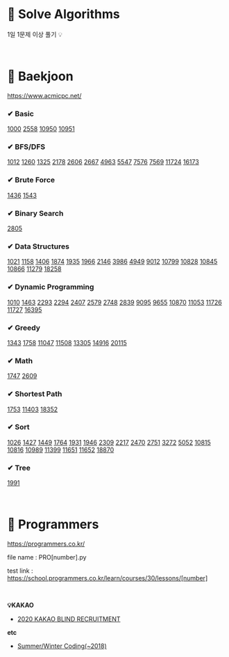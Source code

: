 # 📝 Solve Algorithms

1일 1문제 이상 풀기 💡

<br>

# 📌 Baekjoon
https://www.acmicpc.net/

### ✔ Basic
[1000](https://github.com/jujuwon/algorithm/blob/main/baekjoon/BJ1000)
[2558](https://github.com/jujuwon/algorithm/blob/main/baekjoon/BJ2558)
[10950](https://github.com/jujuwon/algorithm/blob/main/baekjoon/BJ10950)
[10951](https://github.com/jujuwon/algorithm/blob/main/baekjoon/BJ10951)

### ✔ BFS/DFS
[1012](https://github.com/jujuwon/algorithm/blob/main/baekjoon/BJ1012)
[1260](https://github.com/jujuwon/algorithm/blob/main/baekjoon/BJ1260)
[1325](https://github.com/jujuwon/algorithm/blob/main/baekjoon/BJ1325)
[2178](https://github.com/jujuwon/algorithm/blob/main/baekjoon/BJ2178)
[2606](https://github.com/jujuwon/algorithm/blob/main/baekjoon/BJ2606)
[2667](https://github.com/jujuwon/algorithm/blob/main/baekjoon/BJ2667)
[4963](https://github.com/jujuwon/algorithm/blob/main/baekjoon/BJ4963)
[5547](https://github.com/jujuwon/algorithm/blob/main/baekjoon/BJ5547)
[7576](https://github.com/jujuwon/algorithm/blob/main/baekjoon/BJ7576)
[7569](https://github.com/jujuwon/algorithm/blob/main/baekjoon/BJ7569)
[11724](https://github.com/jujuwon/algorithm/blob/main/baekjoon/BJ11724)
[16173](https://github.com/jujuwon/algorithm/blob/main/baekjoon/BJ16173)

### ✔ Brute Force
[1436](https://github.com/jujuwon/algorithm/blob/main/baekjoon/BJ1436)
[1543](https://github.com/jujuwon/algorithm/blob/main/baekjoon/BJ1543)

### ✔ Binary Search
[2805](https://github.com/jujuwon/algorithm/blob/main/baekjoon/BJ2805)

### ✔ Data Structures
[1021](https://github.com/jujuwon/algorithm/blob/main/baekjoon/BJ1021)
[1158](https://github.com/jujuwon/algorithm/blob/main/baekjoon/BJ1158)
[1406](https://github.com/jujuwon/algorithm/blob/main/baekjoon/BJ1406)
[1874](https://github.com/jujuwon/algorithm/blob/main/baekjoon/BJ1874)
[1935](https://github.com/jujuwon/algorithm/blob/main/baekjoon/BJ1935)
[1966](https://github.com/jujuwon/algorithm/blob/main/baekjoon/BJ1966)
[2146](https://github.com/jujuwon/algorithm/blob/main/baekjoon/BJ2146)
[3986](https://github.com/jujuwon/algorithm/blob/main/baekjoon/BJ3986)
[4949](https://github.com/jujuwon/algorithm/blob/main/baekjoon/BJ4949)
[9012](https://github.com/jujuwon/algorithm/blob/main/baekjoon/BJ9012)
[10799](https://github.com/jujuwon/algorithm/blob/main/baekjoon/BJ10799)
[10828](https://github.com/jujuwon/algorithm/blob/main/baekjoon/BJ10828)
[10845](https://github.com/jujuwon/algorithm/blob/main/baekjoon/BJ10845)
[10866](https://github.com/jujuwon/algorithm/blob/main/baekjoon/BJ10866)
[11279](https://github.com/jujuwon/algorithm/blob/main/baekjoon/BJ11279)
[18258](https://github.com/jujuwon/algorithm/blob/main/baekjoon/BJ18258)

### ✔ Dynamic Programming
[1010](https://github.com/jujuwon/algorithm/blob/main/baekjoon/BJ1010)
[1463](https://github.com/jujuwon/algorithm/blob/main/baekjoon/BJ1463)
[2293](https://github.com/jujuwon/algorithm/blob/main/baekjoon/BJ2293)
[2294](https://github.com/jujuwon/algorithm/blob/main/baekjoon/BJ2294)
[2407](https://github.com/jujuwon/algorithm/blob/main/baekjoon/BJ2407)
[2579](https://github.com/jujuwon/algorithm/blob/main/baekjoon/BJ2579)
[2748](https://github.com/jujuwon/algorithm/blob/main/baekjoon/BJ2748)
[2839](https://github.com/jujuwon/algorithm/blob/main/baekjoon/BJ2839)
[9095](https://github.com/jujuwon/algorithm/blob/main/baekjoon/BJ9095)
[9655](https://github.com/jujuwon/algorithm/blob/main/baekjoon/BJ9655)
[10870](https://github.com/jujuwon/algorithm/blob/main/baekjoon/BJ10870)
[11053](https://github.com/jujuwon/algorithm/blob/main/baekjoon/BJ11053)
[11726](https://github.com/jujuwon/algorithm/blob/main/baekjoon/BJ11726)
[11727](https://github.com/jujuwon/algorithm/blob/main/baekjoon/BJ11727)
[16395](https://github.com/jujuwon/algorithm/blob/main/baekjoon/BJ16395)

### ✔ Greedy
[1343](https://github.com/jujuwon/algorithm/blob/main/baekjoon/BJ1343)
[1758](https://github.com/jujuwon/algorithm/blob/main/baekjoon/BJ1758)
[11047](https://github.com/jujuwon/algorithm/blob/main/baekjoon/BJ11047)
[11508](https://github.com/jujuwon/algorithm/blob/main/baekjoon/BJ11508)
[13305](https://github.com/jujuwon/algorithm/blob/main/baekjoon/BJ13305)
[14916](https://github.com/jujuwon/algorithm/blob/main/baekjoon/BJ14916)
[20115](https://github.com/jujuwon/algorithm/blob/main/baekjoon/BJ20115)

### ✔ Math
[1747](https://github.com/jujuwon/algorithm/blob/main/baekjoon/BJ1747)
[2609](https://github.com/jujuwon/algorithm/blob/main/baekjoon/BJ2609)

### ✔ Shortest Path
[1753](https://github.com/jujuwon/algorithm/blob/main/baekjoon/BJ1753)
[11403](https://github.com/jujuwon/algorithm/blob/main/baekjoon/BJ11403)
[18352](https://github.com/jujuwon/algorithm/blob/main/baekjoon/BJ18352)

### ✔ Sort
[1026](https://github.com/jujuwon/algorithm/blob/main/baekjoon/BJ1026)
[1427](https://github.com/jujuwon/algorithm/blob/main/baekjoon/BJ1427)
[1449](https://github.com/jujuwon/algorithm/blob/main/baekjoon/BJ1449)
[1764](https://github.com/jujuwon/algorithm/blob/main/baekjoon/BJ1764)
[1931](https://github.com/jujuwon/algorithm/blob/main/baekjoon/BJ1931)
[1946](https://github.com/jujuwon/algorithm/blob/main/baekjoon/BJ1946)
[2309](https://github.com/jujuwon/algorithm/blob/main/baekjoon/BJ2309)
[2217](https://github.com/jujuwon/algorithm/blob/main/baekjoon/BJ2217)
[2470](https://github.com/jujuwon/algorithm/blob/main/baekjoon/BJ2470)
[2751](https://github.com/jujuwon/algorithm/blob/main/baekjoon/BJ2751)
[3272](https://github.com/jujuwon/algorithm/blob/main/baekjoon/BJ3272)
[5052](https://github.com/jujuwon/algorithm/blob/main/baekjoon/BJ5052)
[10815](https://github.com/jujuwon/algorithm/blob/main/baekjoon/BJ10815)
[10816](https://github.com/jujuwon/algorithm/blob/main/baekjoon/BJ10816)
[10989](https://github.com/jujuwon/algorithm/blob/main/baekjoon/BJ10989)
[11399](https://github.com/jujuwon/algorithm/blob/main/baekjoon/BJ11399)
[11651](https://github.com/jujuwon/algorithm/blob/main/baekjoon/BJ11651)
[11652](https://github.com/jujuwon/algorithm/blob/main/baekjoon/BJ11652)
[18870](https://github.com/jujuwon/algorithm/blob/main/baekjoon/BJ18870)

### ✔ Tree
[1991](https://github.com/jujuwon/algorithm/blob/main/baekjoon/BJ1991)

<br>

# 📌 Programmers
https://programmers.co.kr/


file name : PRO[number].py

test link : https://school.programmers.co.kr/learn/courses/30/lessons/[number]

<br>

**💡KAKAO**
- [2020 KAKAO BLIND RECRUITMENT](https://github.com/jujuwon/algorithm/blob/main/programmers/2020_KAKAO_BLIND_RECRUITMENT)
  
**etc**
- [Summer/Winter Coding(~2018)](https://github.com/jujuwon/algorithm/blob/main/programmers/Summer-Winter_Coding(~2018))